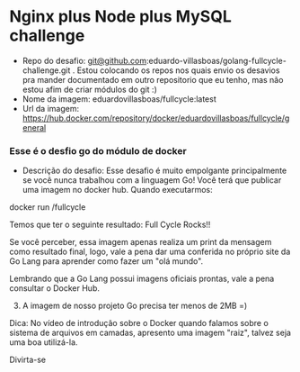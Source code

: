 # Nginx plus Node plus MySQL challenge 

- Repo do desafio: git@github.com:eduardo-villasboas/golang-fullcycle-challenge.git . Estou colocando os repos nos quais envio os desavios pra mander documentado em outro repositorio que eu tenho, mas não estou afim de criar módulos do git :)
- Nome da imagem: eduardovillasboas/fullcycle:latest
- Url da imagem: https://hub.docker.com/repository/docker/eduardovillasboas/fullcycle/general


### Esse é o desfio go do módulo de docker 
- Descrição do desafio: 
Esse desafio é muito empolgante principalmente se você nunca trabalhou com a linguagem Go!
Você terá que publicar uma imagem no docker hub. Quando executarmos:

docker run <seu-user>/fullcycle

Temos que ter o seguinte resultado: Full Cycle Rocks!!

Se você perceber, essa imagem apenas realiza um print da mensagem como resultado final, logo, vale a pena dar uma conferida no próprio site da Go Lang para aprender como fazer um "olá mundo".

Lembrando que a Go Lang possui imagens oficiais prontas, vale a pena consultar o Docker Hub.

3) A imagem de nosso projeto Go precisa ter menos de 2MB =)

Dica: No vídeo de introdução sobre o Docker quando falamos sobre o sistema de arquivos em camadas, apresento uma imagem "raiz", talvez seja uma boa utilizá-la.

Divirta-se 
 

